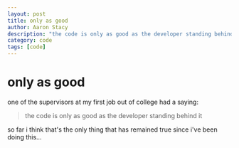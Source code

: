 ```yaml
---
layout: post
title: only as good
author: Aaron Stacy
description: "the code is only as good as the developer standing behind it"
category: code
tags: [code]
---
```


# only as good

one of the supervisors at my first job out of college had a saying:

> the code is only as good as the developer standing behind it

so far i think that's the only thing that has remained true since i've been
doing this...

